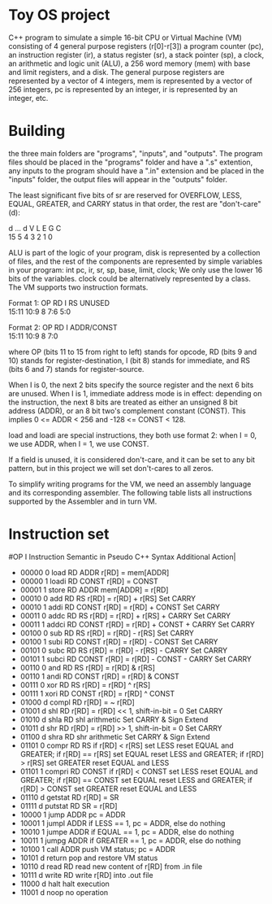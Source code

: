 # Toy OS project
C++ program to simulate a simple 16-bit CPU or Virtual Machine (VM) consisting of 4 general purpose registers (r[0]-r[3]) a program counter (pc), an instruction register (ir), a status register (sr), a stack pointer (sp), a clock, an arithmetic and logic unit (ALU), a 256 word memory (mem) with base and limit registers, and a disk. 
The general purpose registers are represented by a vector of 4 integers, mem is represented by a vector of 256 integers, pc is represented by an integer, ir is represented by an integer, etc.

# Building
the three main folders are "programs", "inputs", and "outputs". The program files should be placed in the "programs" folder and have a ".s" extention, any inputs to the program should have a ".in" extension and be placed in the "inputs" folder, the output files will appear in the "outputs" folder. 


The least significant five bits of sr are reserved for OVERFLOW, LESS, EQUAL, GREATER, and CARRY status in that order, the rest are "don't-care" (d): 

  d  	          ...          	  d  	  V  	  L  	  E  	  G  	  C  
15		  5	  4	  3	  2	  1	  0

ALU is part of the logic of your program, disk is represented by a collection of files, and the rest of the components are represented by simple variables in your program:
	int pc, ir, sr, sp, base, limit, clock;
We only use the lower 16 bits of the variables. clock could be alternatively represented by a class.
The VM supports two instruction formats. 

Format 1:
      OP      	RD	I	RS	      UNUSED        
      15:11      	10:9	8	7:6	          5:0      

Format 2:
      OP      	RD	I	      ADDR/CONST      
      15:11      	10:9	8	              7:0      

where OP (bits 11 to 15 from right to left) stands for opcode, 
RD (bits 9 and 10) stands for register-destination, 
I (bit 8) stands for immediate, 
and RS (bits 6 and 7) stands for register-source. 

When I is 0, the next 2 bits specify the source register and the next 6 bits are unused. 
When I is 1, immediate address mode is in effect: depending on the instruction, the next 8 bits are treated as either an unsigned 8 bit address (ADDR), or an 8 bit two's complement constant (CONST). This implies 0 <= ADDR < 256 and -128 <= CONST < 128. 

load and loadi are special instructions, they both use format 2: when I = 0, we use ADDR, when I = 1, we use CONST. 

If a field is unused, it is considered don't-care, and it can be set to any bit pattern, but in this project we will set don't-cares to all zeros. 

To simplify writing programs for the VM, we need an assembly language and its corresponding assembler. The following table lists all instructions supported by the Assembler and in turn VM. 



# Instruction set
#OP	I	Instruction 	Semantic in Pseudo C++ Syntax 	Additional Action|
* 00000	0	load RD ADDR	r[RD] = mem[ADDR]
* 00000	1	loadi RD CONST	r[RD] = CONST
* 00001	1	store RD ADDR	mem[ADDR] = r[RD]
* 00010	0	add RD RS	r[RD] = r[RD] + r[RS]	Set CARRY
* 00010	1	addi RD CONST	r[RD] = r[RD] + CONST	Set CARRY
* 00011	0	addc RD RS	r[RD] = r[RD] + r[RS] + CARRY	Set CARRY
* 00011	1	addci RD CONST	r[RD] = r[RD] + CONST + CARRY	Set CARRY
* 00100	0	sub RD RS	r[RD] = r[RD] - r[RS]	Set CARRY
* 00100	1	subi RD CONST	r[RD] = r[RD] - CONST	Set CARRY
* 00101	0	subc RD RS	r[RD] = r[RD] - r[RS] - CARRY	Set CARRY
* 00101	1	subci RD CONST	r[RD] = r[RD] - CONST - CARRY	Set CARRY
* 00110	0	and RD RS	r[RD] = r[RD] & r[RS]
* 00110	1	andi RD CONST	r[RD] = r[RD] & CONST
* 00111	0	xor RD RS	r[RD] = r[RD] ^ r[RS]
* 00111	1	xori RD CONST	r[RD] = r[RD] ^ CONST
* 01000	d	compl RD	r[RD] = ~ r[RD]
* 01001	d	shl RD	r[RD] = r[RD] << 1, shift-in-bit = 0	Set CARRY
* 01010	d	shla RD	shl arithmetic	Set CARRY & Sign Extend
* 01011	d	shr RD	r[RD] = r[RD] >> 1, shift-in-bit = 0	Set CARRY
* 01100	d	shra RD	shr arithmetic	Set CARRY & Sign Extend
* 01101	0	compr RD RS	if r[RD] < r[RS] set LESS reset EQUAL and GREATER; if r[RD] == r[RS] set EQUAL reset LESS and GREATER; if 			r[RD] > r[RS] set GREATER reset EQUAL and LESS
* 01101	1	compri RD CONST if r[RD] < CONST set LESS reset EQUAL and GREATER; if r[RD] == CONST set EQUAL reset LESS and GREATER; if 			r[RD] > CONST set GREATER reset EQUAL and LESS
* 01110	d	getstat RD	r[RD] = SR
* 01111	d	putstat RD	SR = r[RD]
* 10000	1	jump ADDR	pc = ADDR
* 10001	1	jumpl ADDR	if LESS == 1, pc = ADDR, else do nothing
* 10010	1	jumpe ADDR	if EQUAL == 1, pc = ADDR, else do nothing
* 10011	1	jumpg ADDR	if GREATER == 1, pc = ADDR, else do nothing
* 10100	1	call ADDR	push VM status; pc = ADDR
* 10101	d	return	pop and restore VM status
* 10110	d	read RD	read new content of r[RD] from .in file
* 10111	d	write RD	write r[RD] into .out file
* 11000	d	halt	halt execution
* 11001	d	noop	no operation 
